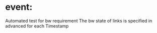 # event:
Automated test for bw requirement
The bw state of links is specified in advanced for each Timestamp
